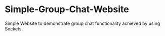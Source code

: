 # Simple-Group-Chat-Website
Simple Website to demonstrate group chat functionality achieved by using Sockets.
